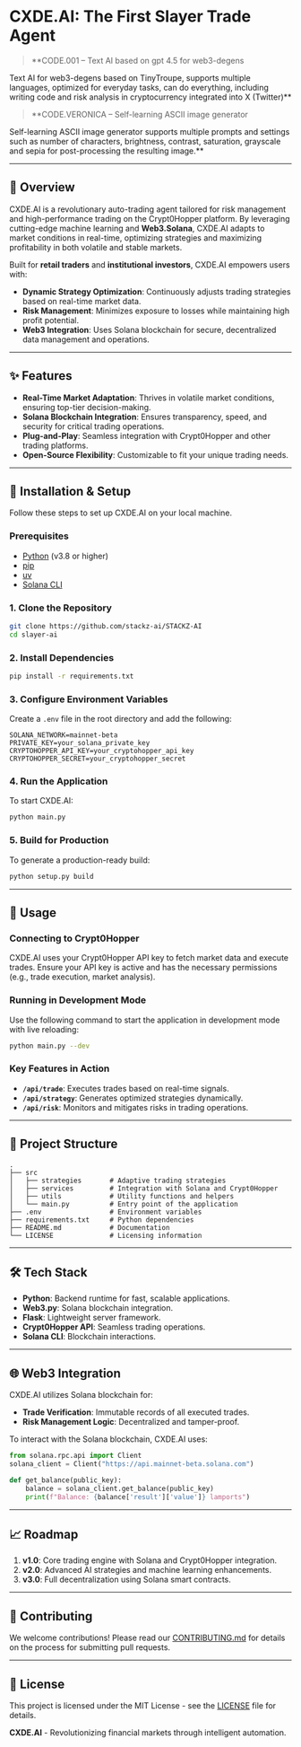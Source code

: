 # CXDE.AI: The First Slayer Trade Agent

> **CODE.001 – Text AI based on gpt 4.5 for web3-degens

Text AI for web3-degens based on TinyTroupe, supports multiple languages, optimized for everyday tasks, can do everything, including writing code and risk analysis in cryptocurrency integrated into X (Twitter)**

> **CODE.VERONICA – Self-learning ASCII image generator

Self-learning ASCII image generator supports multiple prompts and settings such as number of characters, brightness, contrast, saturation, grayscale and sepia for post-processing the resulting image.**

---

## 🚀 Overview
CXDE.AI is a revolutionary auto-trading agent tailored for risk management and high-performance trading on the Crypt0Hopper platform. By leveraging cutting-edge machine learning and **Web3.Solana**, CXDE.AI adapts to market conditions in real-time, optimizing strategies and maximizing profitability in both volatile and stable markets.

Built for **retail traders** and **institutional investors**, CXDE.AI empowers users with:

- **Dynamic Strategy Optimization**: Continuously adjusts trading strategies based on real-time market data.
- **Risk Management**: Minimizes exposure to losses while maintaining high profit potential.
- **Web3 Integration**: Uses Solana blockchain for secure, decentralized data management and operations.

---

## ✨ Features

- **Real-Time Market Adaptation**: Thrives in volatile market conditions, ensuring top-tier decision-making.
- **Solana Blockchain Integration**: Ensures transparency, speed, and security for critical trading operations.
- **Plug-and-Play**: Seamless integration with Crypt0Hopper and other trading platforms.
- **Open-Source Flexibility**: Customizable to fit your unique trading needs.

---

## 🔧 Installation & Setup

Follow these steps to set up CXDE.AI on your local machine.

### Prerequisites

- [Python](https://www.python.org) (v3.8 or higher)
- [pip](https://pip.pypa.io/en/stable/)
- [uv](https://github.com/coleifer/uv)
- [Solana CLI](https://docs.solana.com/cli/install-solana-cli)

### 1. Clone the Repository

```bash
git clone https://github.com/stackz-ai/STACKZ-AI
cd slayer-ai
```

### 2. Install Dependencies

```bash
pip install -r requirements.txt
```

### 3. Configure Environment Variables

Create a `.env` file in the root directory and add the following:

```env
SOLANA_NETWORK=mainnet-beta
PRIVATE_KEY=your_solana_private_key
CRYPTOHOPPER_API_KEY=your_cryptohopper_api_key
CRYPTOHOPPER_SECRET=your_cryptohopper_secret
```

### 4. Run the Application

To start CXDE.AI:

```bash
python main.py
```

### 5. Build for Production

To generate a production-ready build:

```bash
python setup.py build
```

---

## 🧩 Usage

### Connecting to Crypt0Hopper
CXDE.AI uses your Crypt0Hopper API key to fetch market data and execute trades. Ensure your API key is active and has the necessary permissions (e.g., trade execution, market analysis).

### Running in Development Mode
Use the following command to start the application in development mode with live reloading:

```bash
python main.py --dev
```

### Key Features in Action
- **`/api/trade`**: Executes trades based on real-time signals.
- **`/api/strategy`**: Generates optimized strategies dynamically.
- **`/api/risk`**: Monitors and mitigates risks in trading operations.

---

## 📂 Project Structure

```plaintext
.
├── src
│   ├── strategies       # Adaptive trading strategies
│   ├── services         # Integration with Solana and Crypt0Hopper
│   ├── utils            # Utility functions and helpers
│   └── main.py          # Entry point of the application
├── .env                 # Environment variables
├── requirements.txt     # Python dependencies
├── README.md            # Documentation
└── LICENSE              # Licensing information
```

---

## 🛠️ Tech Stack

- **Python**: Backend runtime for fast, scalable applications.
- **Web3.py**: Solana blockchain integration.
- **Flask**: Lightweight server framework.
- **Crypt0Hopper API**: Seamless trading operations.
- **Solana CLI**: Blockchain interactions.

---

## 🌐 Web3 Integration

CXDE.AI utilizes Solana blockchain for:
- **Trade Verification**: Immutable records of all executed trades.
- **Risk Management Logic**: Decentralized and tamper-proof.

To interact with the Solana blockchain, CXDE.AI uses:

```python
from solana.rpc.api import Client
solana_client = Client("https://api.mainnet-beta.solana.com")

def get_balance(public_key):
    balance = solana_client.get_balance(public_key)
    print(f"Balance: {balance['result']['value']} lamports")
```

---

## 📈 Roadmap

1. **v1.0**: Core trading engine with Solana and Crypt0Hopper integration.
2. **v2.0**: Advanced AI strategies and machine learning enhancements.
3. **v3.0**: Full decentralization using Solana smart contracts.

---

## 🤝 Contributing

We welcome contributions! Please read our [CONTRIBUTING.md](CONTRIBUTING.md) for details on the process for submitting pull requests.

---

## 📝 License

This project is licensed under the MIT License - see the [LICENSE](LICENSE) file for details.


**CXDE.AI** - Revolutionizing financial markets through intelligent automation.
